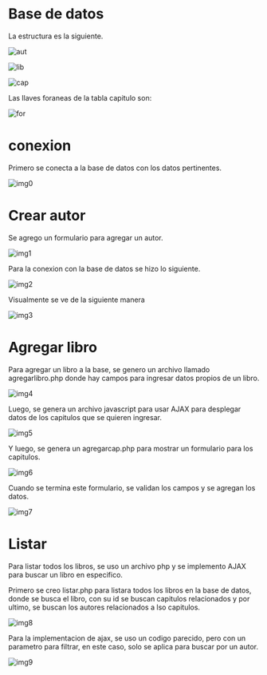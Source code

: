 # Base de datos

La estructura es la siguiente.

![aut](/imagenes/autor.png)

![lib](/imagenes/libro.png)

![cap](/imagenes/capitulo.png)

Las llaves foraneas de la tabla capitulo son:

![for](/imagenes/foraneas.png)


# conexion

Primero se conecta a la base de datos con los datos pertinentes.

![img0](/imagenes/i0.png)

# Crear autor

Se agrego un formulario para agregar un autor.

![img1](/imagenes/i1.png)

Para la conexion con la base de datos se hizo lo siguiente.

![img2](/imagenes/i2.png)

Visualmente se ve de la siguiente manera

![img3](/imagenes/i3.png)

# Agregar libro

Para agregar un libro a la base, se genero un archivo llamado agregarlibro.php donde hay campos para ingresar datos propios de un libro.

![img4](/imagenes/i4.png)

Luego, se genera un archivo javascript para usar AJAX para desplegar datos de los capitulos que se quieren ingresar.

![img5](/imagenes/i5.png)

Y luego, se genera un agregarcap.php para mostrar un formulario para los capitulos.

![img6](/imagenes/i6.png)

Cuando se termina este formulario, se validan los campos y se agregan los datos.

![img7](/imagenes/i7.png)

# Listar

Para listar todos los libros, se uso un archivo php y se implemento AJAX para buscar un libro en especifico.

Primero se creo listar.php para listara todos los libros en la base de datos, donde se busca el libro, con su id se buscan capitulos relacionados y por ultimo, se buscan los autores relacionados a lso capitulos.

![img8](/imagenes/i8.png)

Para la implementacion de ajax, se uso un codigo parecido, pero con un parametro para filtrar, en este caso, solo se aplica para buscar por un autor.

![img9](/imagenes/i9.png)



